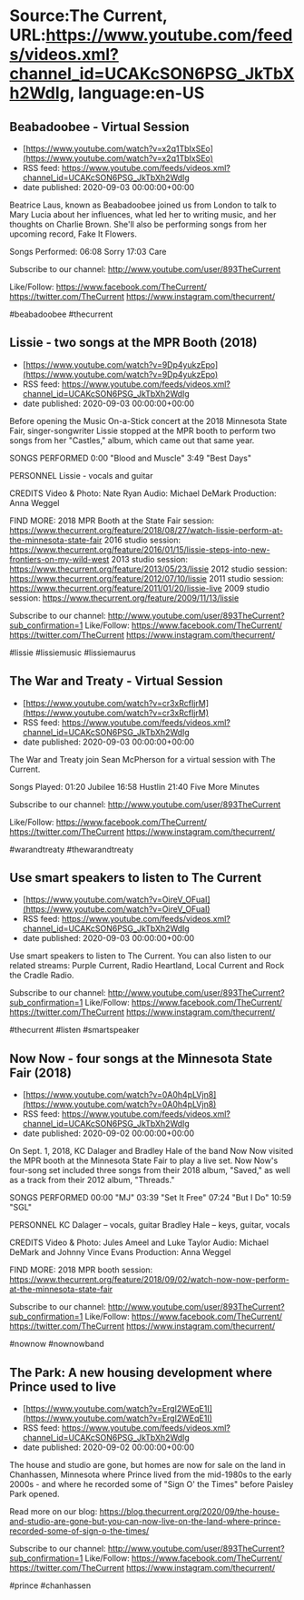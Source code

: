 # Source:The Current, URL:https://www.youtube.com/feeds/videos.xml?channel_id=UCAKcSON6PSG_JkTbXh2WdIg, language:en-US

## Beabadoobee - Virtual Session
 - [https://www.youtube.com/watch?v=x2q1TbIxSEo](https://www.youtube.com/watch?v=x2q1TbIxSEo)
 - RSS feed: https://www.youtube.com/feeds/videos.xml?channel_id=UCAKcSON6PSG_JkTbXh2WdIg
 - date published: 2020-09-03 00:00:00+00:00

Beatrice Laus, known as Beabadoobee joined us from London to talk to Mary Lucia about her influences, what led her to writing music, and her thoughts on Charlie Brown. She'll also be performing songs from her upcoming record, Fake It Flowers.

Songs Performed: 
06:08 Sorry
17:03 Care

Subscribe to our channel:
http://www.youtube.com/user/893TheCurrent

Like/Follow:
https://www.facebook.com/TheCurrent/
https://twitter.com/TheCurrent
https://www.instagram.com/thecurrent/

#beabadoobee #thecurrent

## Lissie - two songs at the MPR Booth (2018)
 - [https://www.youtube.com/watch?v=9Dp4yukzEpo](https://www.youtube.com/watch?v=9Dp4yukzEpo)
 - RSS feed: https://www.youtube.com/feeds/videos.xml?channel_id=UCAKcSON6PSG_JkTbXh2WdIg
 - date published: 2020-09-03 00:00:00+00:00

Before opening the Music On-a-Stick concert at the 2018 Minnesota State Fair, singer-songwriter Lissie stopped at the MPR booth to perform two songs from her "Castles," album, which came out that same year.

SONGS PERFORMED
0:00 "Blood and Muscle"
3:49 "Best Days"

PERSONNEL
Lissie - vocals and guitar

CREDITS
Video & Photo: Nate Ryan
Audio: Michael DeMark
Production: Anna Weggel

FIND MORE:
2018 MPR Booth at the State Fair session: https://www.thecurrent.org/feature/2018/08/27/watch-lissie-perform-at-the-minnesota-state-fair
2016 studio session:
https://www.thecurrent.org/feature/2016/01/15/lissie-steps-into-new-frontiers-on-my-wild-west
2013 studio session:
https://www.thecurrent.org/feature/2013/05/23/lissie
2012 studio session:
https://www.thecurrent.org/feature/2012/07/10/lissie
2011 studio session:
https://www.thecurrent.org/feature/2011/01/20/lissie-live
2009 studio session:
https://www.thecurrent.org/feature/2009/11/13/lissie

Subscribe to our channel:
http://www.youtube.com/user/893TheCurrent?sub_confirmation=1
Like/Follow:
https://www.facebook.com/TheCurrent/
https://twitter.com/TheCurrent
https://www.instagram.com/thecurrent/

#lissie #lissiemusic #lissiemaurus

## The War and Treaty - Virtual Session
 - [https://www.youtube.com/watch?v=cr3xRcfIjrM](https://www.youtube.com/watch?v=cr3xRcfIjrM)
 - RSS feed: https://www.youtube.com/feeds/videos.xml?channel_id=UCAKcSON6PSG_JkTbXh2WdIg
 - date published: 2020-09-03 00:00:00+00:00

The War and Treaty join Sean McPherson for a virtual session with The Current.

Songs Played:
01:20 Jubilee
16:58 Hustlin
21:40 Five More Minutes

Subscribe to our channel:
http://www.youtube.com/user/893TheCurrent

Like/Follow:
https://www.facebook.com/TheCurrent/
https://twitter.com/TheCurrent
https://www.instagram.com/thecurrent/

#warandtreaty #thewarandtreaty

## Use smart speakers to listen to The Current
 - [https://www.youtube.com/watch?v=OireV_OFuaI](https://www.youtube.com/watch?v=OireV_OFuaI)
 - RSS feed: https://www.youtube.com/feeds/videos.xml?channel_id=UCAKcSON6PSG_JkTbXh2WdIg
 - date published: 2020-09-03 00:00:00+00:00

Use smart speakers to listen to The Current. You can also listen to our related streams: Purple Current, Radio Heartland, Local Current and Rock the Cradle Radio.

Subscribe to our channel:
http://www.youtube.com/user/893TheCurrent?sub_confirmation=1
Like/Follow:
https://www.facebook.com/TheCurrent/
https://twitter.com/TheCurrent
https://www.instagram.com/thecurrent/

#thecurrent #listen #smartspeaker

## Now Now - four songs at the Minnesota State Fair (2018)
 - [https://www.youtube.com/watch?v=0A0h4pLVjn8](https://www.youtube.com/watch?v=0A0h4pLVjn8)
 - RSS feed: https://www.youtube.com/feeds/videos.xml?channel_id=UCAKcSON6PSG_JkTbXh2WdIg
 - date published: 2020-09-02 00:00:00+00:00

On Sept. 1, 2018, KC Dalager and Bradley Hale of the band Now Now visited the MPR booth at the Minnesota State Fair to play a live set. Now Now's four-song set included three songs from their 2018 album, "Saved," as well as a track from their 2012 album, "Threads."

SONGS PERFORMED
00:00 "MJ"
03:39 "Set It Free"
07:24 "But I Do"
10:59 "SGL"

PERSONNEL
KC Dalager – vocals, guitar
Bradley Hale – keys, guitar, vocals

CREDITS
Video & Photo: Jules Ameel and Luke Taylor
Audio: Michael DeMark and Johnny Vince Evans
Production: Anna Weggel

FIND MORE:
2018 MPR booth session: https://www.thecurrent.org/feature/2018/09/02/watch-now-now-perform-at-the-minnesota-state-fair

Subscribe to our channel:
http://www.youtube.com/user/893TheCurrent?sub_confirmation=1
Like/Follow:
https://www.facebook.com/TheCurrent/
https://twitter.com/TheCurrent
https://www.instagram.com/thecurrent/

#nownow #nownowband

## The Park: A new housing development where Prince used to live
 - [https://www.youtube.com/watch?v=ErgI2WEqE1I](https://www.youtube.com/watch?v=ErgI2WEqE1I)
 - RSS feed: https://www.youtube.com/feeds/videos.xml?channel_id=UCAKcSON6PSG_JkTbXh2WdIg
 - date published: 2020-09-02 00:00:00+00:00

The house and studio are gone, but homes are now for sale on the land in Chanhassen, Minnesota where Prince lived from the mid-1980s to the early 2000s - and where he recorded some of "Sign O' the Times" before Paisley Park opened.

Read more on our blog: https://blog.thecurrent.org/2020/09/the-house-and-studio-are-gone-but-you-can-now-live-on-the-land-where-prince-recorded-some-of-sign-o-the-times/

Subscribe to our channel:
http://www.youtube.com/user/893TheCurrent?sub_confirmation=1
Like/Follow:
https://www.facebook.com/TheCurrent/
https://twitter.com/TheCurrent
https://www.instagram.com/thecurrent/

#prince #chanhassen

